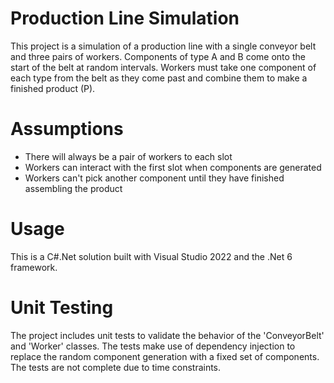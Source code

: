 # Production Line Simulation

This project is a simulation of a production line with a single conveyor belt and three pairs of workers. Components of type A and B come onto the start of the belt at random intervals. Workers must take one component of each type from the belt as they come past and combine them to make a finished product (P).

# Assumptions
- There will always be a pair of workers to each slot
- Workers can interact with the first slot when components are generated
- Workers can't pick another component until they have finished assembling the product

# Usage
This is a C#.Net solution built with Visual Studio 2022 and the .Net 6 framework. 

# Unit Testing
The project includes unit tests to validate the behavior of the 'ConveyorBelt' and 'Worker' classes. 
The tests make use of dependency injection to replace the random component generation with a fixed set of components. 
The tests are not complete due to time constraints. 
